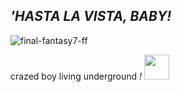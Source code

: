 ## __*'HASTA LA VISTA, BABY!*__

![final-fantasy7-ff](https://github.com/kartticus/kartticus/assets/100049393/d4a26a91-ab8d-4e19-9fce-9b73260ace97)

crazed boy living underground *!* <img src="https://cdn.discordapp.com/attachments/780128819662028860/1145756684111851712/FDC94500-6097-4ECC-8301-37EE020BD5C2.gif" width="40" height="">
